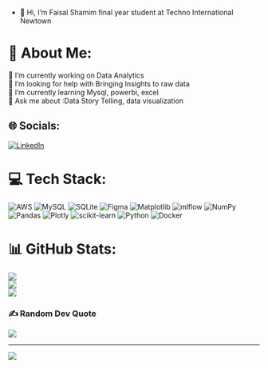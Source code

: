 
- 👋 Hi, I’m Faisal Shamim final year student at Techno International Newtown
# 💫 About Me:
🔭 I’m currently working on Data Analytics <br>🤝 I’m looking for help with Bringing Insights to raw data<br>🌱 I’m currently learning Mysql, powerbi, excel<br>💬 Ask me about :Data Story Telling, data visualization<br>


## 🌐 Socials:
[![LinkedIn](https://img.shields.io/badge/LinkedIn-%230077B5.svg?logo=linkedin&logoColor=white)](https://linkedin.com/in/https://www.linkedin.com/in/faisal-shamim-a49332241?lipi=urn%3Ali%3Apage%3Ad_flagship3_profile_view_base_contact_details%3BufKMaLtoRhO%2BsToMvhFEKg%3D%3D) 

# 💻 Tech Stack:
![AWS](https://img.shields.io/badge/AWS-%23FF9900.svg?style=plastic&logo=amazon-aws&logoColor=white) ![MySQL](https://img.shields.io/badge/mysql-4479A1.svg?style=plastic&logo=mysql&logoColor=white) ![SQLite](https://img.shields.io/badge/sqlite-%2307405e.svg?style=plastic&logo=sqlite&logoColor=white) ![Figma](https://img.shields.io/badge/figma-%23F24E1E.svg?style=plastic&logo=figma&logoColor=white) ![Matplotlib](https://img.shields.io/badge/Matplotlib-%23ffffff.svg?style=plastic&logo=Matplotlib&logoColor=black) ![mlflow](https://img.shields.io/badge/mlflow-%23d9ead3.svg?style=plastic&logo=numpy&logoColor=blue) ![NumPy](https://img.shields.io/badge/numpy-%23013243.svg?style=plastic&logo=numpy&logoColor=white) ![Pandas](https://img.shields.io/badge/pandas-%23150458.svg?style=plastic&logo=pandas&logoColor=white) ![Plotly](https://img.shields.io/badge/Plotly-%233F4F75.svg?style=plastic&logo=plotly&logoColor=white) ![scikit-learn](https://img.shields.io/badge/scikit--learn-%23F7931E.svg?style=plastic&logo=scikit-learn&logoColor=white) ![Python](https://img.shields.io/badge/python-3670A0?style=plastic&logo=python&logoColor=ffdd54) ![Docker](https://img.shields.io/badge/docker-%230db7ed.svg?style=plastic&logo=docker&logoColor=white)
# 📊 GitHub Stats:
![](https://github-readme-stats.vercel.app/api?username=FaisalShmm&theme=merko&hide_border=false&include_all_commits=true&count_private=true)<br/>
![](https://github-readme-streak-stats.herokuapp.com/?user=FaisalShmm&theme=merko&hide_border=false)<br/>
![](https://github-readme-stats.vercel.app/api/top-langs/?username=FaisalShmm&theme=merko&hide_border=false&include_all_commits=true&count_private=true&layout=compact)

### ✍️ Random Dev Quote
![](https://quotes-github-readme.vercel.app/api?type=horizontal&theme=radical)

---
[![](https://visitcount.itsvg.in/api?id=FaisalShmm&icon=0&color=0)](https://visitcount.itsvg.in)

<!-- Proudly created with GPRM ( https://gprm.itsvg.in ) -->
